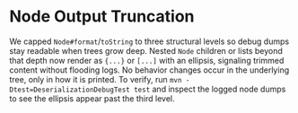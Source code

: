 # Node Output Truncation

We capped `Node#format`/`toString` to three structural levels so debug dumps stay readable when trees grow deep. Nested `Node` children or lists beyond that depth now render as `{...}` or `[...]` with an ellipsis, signaling trimmed content without flooding logs. No behavior changes occur in the underlying tree, only in how it is printed. To verify, run `mvn -Dtest=DeserializationDebugTest test` and inspect the logged node dumps to see the ellipsis appear past the third level.
